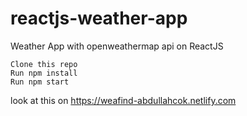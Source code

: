 # reactjs-weather-app
Weather App with openweathermap api on ReactJS



    Clone this repo
    Run npm install
    Run npm start

look at this on https://weafind-abdullahcok.netlify.com
